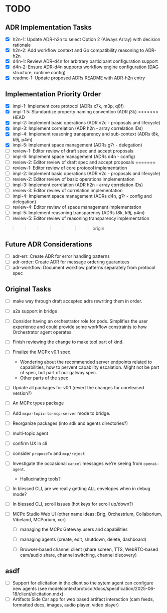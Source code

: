 # TODO

## ADR Implementation Tasks

- [x] h2n-1: Update ADR-h2n to select Option 2 (Always Array) with decision rationale
- [x] h2n-2: Add workflow context and Go compatibility reasoning to ADR-h2n
- [x] d4n-1: Review ADR-d4n for arbitrary participant configuration support
- [x] d4n-2: Ensure ADR-d4n supports workflow engine configuration (DAG structure, runtime config)
- [x] readme-1: Update proposed ADRs README with ADR-h2n entry

## Implementation Priority Order

- [x] impl-1: Implement core protocol (ADRs x7k, m3p, q8f)
- [x] impl-1.5: Standardize property naming convention (ADR j3k)
<<<<<<< HEAD
- [x] impl-2: Implement basic operations (ADR v2c - proposals and lifecycle)
- [x] impl-3: Implement correlation (ADR h2n - array correlation IDs)
- [x] impl-4: Implement reasoning transparency and sub-context (ADRs t8k, k9j, p4m)
- [x] impl-5: Implement space management (ADRs g7r - delegation)
- [ ] review-1: Editor review of draft spec and accept proposals
- [ ] impl-6: Implement space management (ADRs d4n - config)
- [ ] review-2: Editor review of draft spec and accept proposals
=======
- [ ] review-1: Editor review of core protocol implementation
- [ ] impl-2: Implement basic operations (ADR v2c - proposals and lifecycle)
- [ ] review-2: Editor review of basic operations implementation  
- [ ] impl-3: Implement correlation (ADR h2n - array correlation IDs)
- [ ] review-3: Editor review of correlation implementation
- [ ] impl-4: Implement space management (ADRs d4n, g7r - config and delegation)
- [ ] review-4: Editor review of space management implementation
- [ ] impl-5: Implement reasoning transparency (ADRs t8k, k9j, p4m)
- [ ] review-5: Editor review of reasoning transparency implementation
>>>>>>> origin

## Future ADR Considerations

- [ ] adr-err: Create ADR for error handling patterns
- [ ] adr-order: Create ADR for message ordering guarantees
- [ ] adr-workflow: Document workflow patterns separately from protocol spec

## Original Tasks

- [ ] make way through draft accepted adrs rewriting them in order.

- [ ] a2a support in bridge
- [ ] Consider having an orchestrator role for pods. Simplifies the user experience and could provide some workflow constraints to how Orchestrator agent operates.

- [ ] Finish reviewing the change to make tool part of kind.
- [ ] Finalize the MCPx v0.1 spec.
    - Wondering about the recommended server endpoints related to capabilities, how to pervent capability escalation. Might not be part of spec, but part of our gatway spec.
    - Other parts of the spec
- [ ] Update all packages for v0.1 (revert the changes for unreleased version?)
- [ ] An MCPx types package
- [ ] Add `mcpx-topic-to-mcp-server` mode to bridge.
- [ ] Reorganize packages (into sdk and agents directories?)

- [ ] multi-topic agent

- [ ] confirm UX in cli
- [ ] consider `proposeTo` and `mcp/reject`

- [ ] Investigate the occasional `cancel` messages we're seeing from `openai-agent`. 
    - Hallucinating tools?
- [ ] In blessed CLI, are we really getting ALL envelopes when in debug mode?
- [ ] In blessed CLI, scroll issues (hot keys for scroll up/down?)

- [ ] MCPx Studio Web UI (other name ideas: Brig, Orchestrium, Collaborium, Vibeland, MCPorium, xor)
    - [ ] managing the MCPx Gateway users and capabilities
    - [ ] managing agents (create, edit, shutdown, delete, dashboard)
    - [ ] Browser-based channel client (share screen, TTS, WebRTC-based cam/audio share, channel switching, channel discovery)


## asdf

- [ ] Support for elicitation in the client so the sytem agent can configure new agents (see modelcontextprotocol/docs/specification/2025-06-18/client/elicitation.mdx)
- [ ] Artifacts Side Car app for web based artifact interaction (cam feeds, formatted docs, images, audio player, video player)